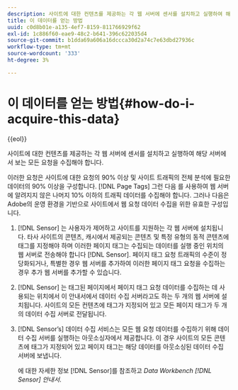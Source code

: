 ```yaml
---
description: 사이트에 대한 컨텐츠를 제공하는 각 웹 서버에 센서를 설치하고 실행하여 해당 서버에서 보는 모든 요청을 수집해야 합니다.
title: 이 데이터를 얻는 방법
uuid: c0d8b01e-a135-4ef7-8159-811766929f62
exl-id: 1c886f60-eae9-48c2-b641-396c622035d4
source-git-commit: b1dda69a606a16dccca30d2a74c7e63dbd27936c
workflow-type: tm+mt
source-wordcount: '333'
ht-degree: 3%

---
```


# 이 데이터를 얻는 방법{#how-do-i-acquire-this-data}

{{eol}}

사이트에 대한 컨텐츠를 제공하는 각 웹 서버에 센서를 설치하고 실행하여 해당 서버에서 보는 모든 요청을 수집해야 합니다.

이러한 요청은 사이트에 대한 요청의 90% 이상 및 사이트 트래픽의 전체 분석에 필요한 데이터의 90% 이상을 구성합니다. [!DNL Page Tags] 그런 다음 를 사용하여 웹 서버에 알려지지 않은 나머지 10% 이하의 트래픽 데이터를 수집해야 합니다. 그러나 다음은 Adobe의 운영 환경을 기반으로 사이트에서 웹 요청 데이터 수집을 위한 유효한 구성입니다.

1. [!DNL Sensor] 는 사용자가 제어하고 사이트를 지원하는 각 웹 서버에 설치됩니다. 타사 사이트의 콘텐츠, 캐시에서 제공되는 콘텐츠 및 특정 유형의 동적 콘텐츠에 태그를 지정해야 하며 이러한 페이지 태그는 수집되는 데이터를 실행 중인 위치의 웹 서버로 전송해야 합니다 [!DNL Sensor]. 페이지 태그 요청 트래픽의 수준이 정당화되거나, 특별한 경우 웹 서버를 추가하여 이러한 페이지 태그 요청을 수집하는 경우 추가 웹 서버를 추가할 수 있습니다.
1. [!DNL Sensor] 는 태그된 페이지에서 페이지 태그 요청 데이터를 수집하는 데 사용되는 위치에서 이 안내서에서 데이터 수집 서버라고도 하는 두 개의 웹 서버에 설치됩니다. 사이트의 모든 컨텐츠에 태그가 지정되어 있고 모든 페이지 태그가 두 개의 데이터 수집 서버로 전달됩니다.
1. [!DNL Sensor’s] 데이터 수집 서비스는 모든 웹 요청 데이터를 수집하기 위해 데이터 수집 서버를 실행하는 아웃소싱자에서 제공합니다. 이 경우 사이트의 모든 콘텐츠에 태그가 지정되어 있고 페이지 태그는 해당 데이터를 아웃소싱된 데이터 수집 서버에 보냅니다.

   에 대한 자세한 정보 [!DNL Sensor]를 참조하고 *Data Workbench [!DNL Sensor] 안내서*.

